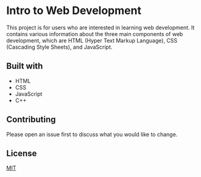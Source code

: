 # Intro to Web Development

This project is for users who are interested in learning web development. It contains various information about the three main components of web development, which are HTML (Hyper Text Markup Language), CSS (Cascading Style Sheets), and JavaScript.

## Built with

* HTML
* CSS
* JavaScript
* C++


## Contributing

Please open an issue first to discuss what you would like to change.

## License

[MIT](https://choosealicense.com/licenses/mit/)
